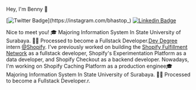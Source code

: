 Hey, I'm Benny 👋

[![Twitter Badge](https://img.shields.io/badge/-@JonathanGin52-1ca0f1?style=flat-square&labelColor=1ca0f1&logo=twitter&logoColor=white&link=https://instagram.com/bhastop_)](https://instagram.com/bhastop_) [![Linkedin Badge](https://img.shields.io/badge/-JonathanGin-blue?style=flat-square&logo=Linkedin&logoColor=white&link=https:/)]([https://www.linkedin.com/in/benny-pakarti-77a161216/](https://www.linkedin.com/in/benny-pakarti-77a161216/))

Nice to meet you! 🎓 Majoring Information System In State University of Surabaya. 👨‍💻 Processed to become a Fullstack Developer.[Dev Degree](https://devdegree.ca/) intern [@Shopify](https://www.shopify.com/).
I've previously worked on building the [Shopify Fulfillment Network](https://www.shopify.com/fulfillment) as a fullstack developer, Shopify's Experimentation Platform as a data developer, and Shopify Checkout as a backend developer.
Nowadays, I'm working on Shopify Caching Platform as a production enginee🎓 Majoring Information System In State University of Surabaya. 👨‍💻 Processed to become a Fullstack Developer.r.

